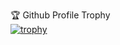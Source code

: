 🏆 Github Profile Trophy <br />
[![trophy](https://github-profile-trophy.vercel.app/?username=morozh&theme=onedark)](https://github.com/ryo-ma/github-profile-trophy)
